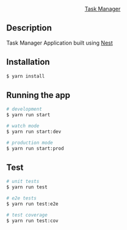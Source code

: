 <p align="center">
  <a href="https://github.com/Trend20/NestJS-Task-Manager" target="blank" decoration="none">Task Manager</a>
</p>

## Description

Task Manager Application built using [Nest](http://nestjs.com/)

## Installation

```bash
$ yarn install
```

## Running the app

```bash
# development
$ yarn run start

# watch mode
$ yarn run start:dev

# production mode
$ yarn run start:prod
```

## Test

```bash
# unit tests
$ yarn run test

# e2e tests
$ yarn run test:e2e

# test coverage
$ yarn run test:cov
```